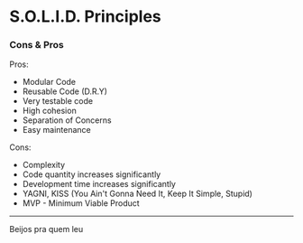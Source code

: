 # S.O.L.I.D. Principles


### Cons & Pros

Pros:
  - Modular Code
  - Reusable Code (D.R.Y)
  - Very testable code
  - High cohesion
  - Separation of Concerns
  - Easy maintenance

Cons:
  - Complexity
  - Code quantity increases significantly
  - Development time increases significantly
  - YAGNI, KISS (You Ain't Gonna Need It, Keep It Simple, Stupid)
  - MVP - Minimum Viable Product

<hr>

Beijos pra quem leu